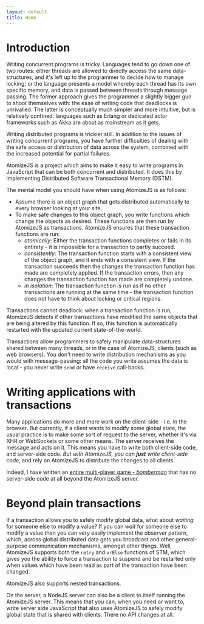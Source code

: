 ```yaml
---
layout: default
title: Home
---
```


# Introduction

Writing concurrent programs is tricky. Languages tend to go down one
of two routes: either threads are allowed to directly access the same
data-structures, and it's left up to the programmer to decide how to
manage locking; or the language presents a model whereby each thread
has its own specific memory, and data is passed between threads
through message passing. The former approach gives the programmer a
slightly bigger gun to shoot themselves with: the ease of writing code
that deadlocks is unrivalled. The latter is conceptually much simpler
and more intuitive, but is relatively confined: languages such as
Erlang or dedicated actor frameworks such as Akka are about as
mainstream as it gets.

Writing distributed programs is trickier still. In addition to the
issues of writing concurrent programs, you have further difficulties
of dealing with the safe access or distribution of data across the
system, combined with the increased potential for partial failures.

AtomizeJS is a project which aims to make it easy to write programs in
JavaScript that can be both concurrent and distributed. It does this
by implementing Distributed Software Transactional Memory (DSTM).

The mental model you should have when using AtomizeJS is as follows:

* Assume there is an object graph that gets distributed automatically
  to every browser looking at your site.
* To make safe changes to this object graph, you write functions which
  change the objects as desired. These functions are then run by
  AtomizeJS as transactions. AtomizeJS ensures that these transaction
  functions are run:
    * *atomically*: Either the transaction functions completes or
      fails in its entirety - it is impossible for a transaction to
      partly succeed.
    * *consistently*: The transaction function starts with a
      consistent view of the object graph, and it ends with a
      consistent view. If the transaction succeeds then the changes
      the transaction function has made are completely applied. If the
      transaction errors, then any changes the transaction function
      has made are completely undone.
    * *in isolation*: The transaction function is run as if no other
      transactions are running at the same time - the transaction
      function does not have to think about locking or critical
      regions.

Transactions cannot deadlock: when a transaction function is run,
AtomizeJS detects if other transactions have modified the same objects
that are being altered by this function. If so, this function is
automatically restarted with the updated current state-of-the-world.

Transactions allow programmers to safely manipulate data-structures
shared between many threads, or in the case of AtomizeJS, clients
(such as web browsers). You don't need to write distribution
mechanisms as you would with message-passing: all the code you write
assumes the data is local - you never write `send` or have `receive`
call-backs.


# Writing applications with transactions

Many applications do more and more work on the client-side - i.e. in
the browser. But currently, if a client wants to modify some global
state, the usual practice is to make some sort of request to the
server, whether it's via XHR or WebSockets or some other means. The
server receives the message and acts on it. This means you have to
write both client-side code, and server-side code. *But with
AtomizeJS, you can **just** write client-side code*, and rely on
AtomizeJS to distribute the changes to all clients.

Indeed, I have written an
[entire multi-player game - *bomberman*](https://github.com/atomizejs/atomize-examples/blob/master/bomberman/index.html)
that has no server-side code at all beyond the AtomizeJS server.


# Beyond plain transactions

If a transaction allows you to safely modify global data, what about
*waiting* for someone else to modify a value? If you can *wait* for
someone else to modify a value then you can very easily implement the
observer pattern, which, across global distributed data gets you
broadcast and other general-purpose communication mechanisms, amongst
other things. Well, AtomizeJS supports both the `retry` and `orElse`
functions of STM, which gives you the ability to force a transaction
to suspend and be restarted only when values which have been read as
part of the transaction have been changed.

AtomizeJS also supports nested transactions.

On the server, a NodeJS server can also be a client to itself running
the AtomizeJS server. This means that you can, when you need or want
to, write server side JavaScript that also uses AtomizeJS to safely
modify global state that is shared with clients. There no API changes
at all.
